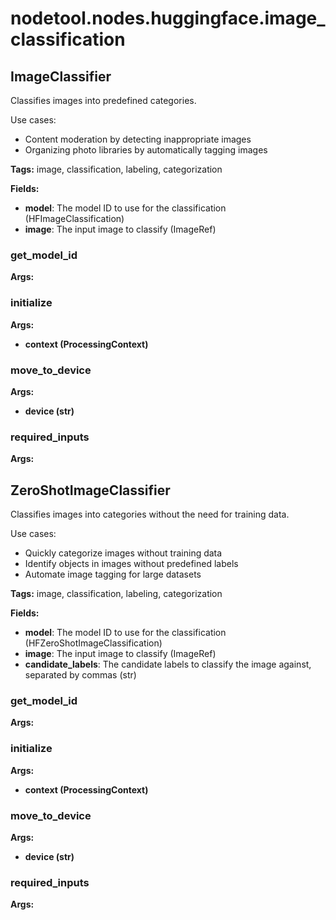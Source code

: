 # nodetool.nodes.huggingface.image_classification

## ImageClassifier

Classifies images into predefined categories.

Use cases:
- Content moderation by detecting inappropriate images
- Organizing photo libraries by automatically tagging images

**Tags:** image, classification, labeling, categorization

**Fields:**
- **model**: The model ID to use for the classification (HFImageClassification)
- **image**: The input image to classify (ImageRef)

### get_model_id

**Args:**

### initialize

**Args:**
- **context (ProcessingContext)**

### move_to_device

**Args:**
- **device (str)**

### required_inputs

**Args:**


## ZeroShotImageClassifier

Classifies images into categories without the need for training data.

Use cases:
- Quickly categorize images without training data
- Identify objects in images without predefined labels
- Automate image tagging for large datasets

**Tags:** image, classification, labeling, categorization

**Fields:**
- **model**: The model ID to use for the classification (HFZeroShotImageClassification)
- **image**: The input image to classify (ImageRef)
- **candidate_labels**: The candidate labels to classify the image against, separated by commas (str)

### get_model_id

**Args:**

### initialize

**Args:**
- **context (ProcessingContext)**

### move_to_device

**Args:**
- **device (str)**

### required_inputs

**Args:**


